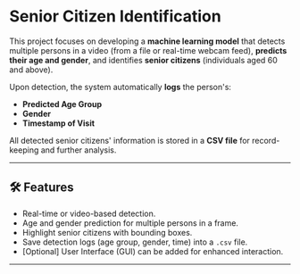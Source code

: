 

# Senior Citizen Identification


This project focuses on developing a **machine learning model** that detects multiple persons in a video (from a file or real-time webcam feed), **predicts their age and gender**, and identifies **senior citizens** (individuals aged 60 and above).

Upon detection, the system automatically **logs** the person's:
- **Predicted Age Group**
- **Gender**
- **Timestamp of Visit**

All detected senior citizens' information is stored in a **CSV file** for record-keeping and further analysis.

---

## 🛠 Features
- Real-time or video-based detection.
- Age and gender prediction for multiple persons in a frame.
- Highlight senior citizens with bounding boxes.
- Save detection logs (age group, gender, time) into a `.csv` file.
- [Optional] User Interface (GUI) can be added for enhanced interaction.

---
